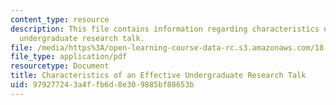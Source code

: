 ```yaml
---
content_type: resource
description: This file contains information regarding characteristics of an effective
  undergraduate research talk.
file: /media/https%3A/open-learning-course-data-rc.s3.amazonaws.com/18-821-project-laboratory-in-mathematics-spring-2013/979277243a4ffb6d8e309885bf88653b_MIT18_821S13_presentnotes.pdf
file_type: application/pdf
resourcetype: Document
title: Characteristics of an Effective Undergraduate Research Talk
uid: 97927724-3a4f-fb6d-8e30-9885bf88653b
---
```

